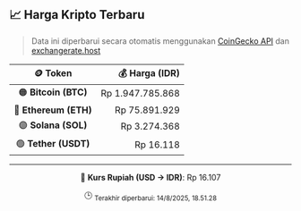 

<!-- HARGA_KRIPTO -->
## 📈 Harga Kripto Terbaru

> Data ini diperbarui secara otomatis menggunakan [CoinGecko API](https://www.coingecko.com/) dan [exchangerate.host](https://exchangerate.host/)

<div align="center">

| 🪙 Token | 💰 Harga (IDR) |
|:------:|---------------:|
| 🟠 **Bitcoin (BTC)**   | Rp 1.947.785.868 |
| 🔵 **Ethereum (ETH)**  | Rp 75.891.929 |
| 🟣 **Solana (SOL)**    | Rp 3.274.368 |
| 🟢 **Tether (USDT)**   | Rp 16.118 |

---

💱 **Kurs Rupiah (USD → IDR)**: Rp 16.107

🕒 <sub>Terakhir diperbarui: 14/8/2025, 18.51.28</sub>

</div>
<!-- /HARGA_KRIPTO -->